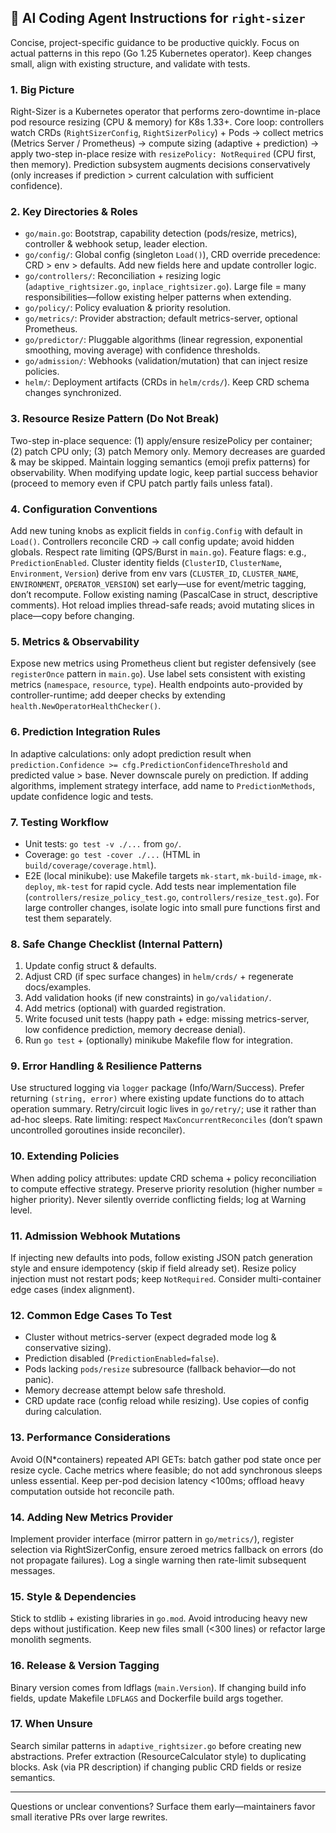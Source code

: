 ## 🤖 AI Coding Agent Instructions for `right-sizer`

Concise, project-specific guidance to be productive quickly. Focus on actual patterns in this repo (Go 1.25 Kubernetes operator). Keep changes small, align with existing structure, and validate with tests.

### 1. Big Picture
Right-Sizer is a Kubernetes operator that performs zero-downtime in-place pod resource resizing (CPU & memory) for K8s 1.33+. Core loop: controllers watch CRDs (`RightSizerConfig`, `RightSizerPolicy`) + Pods → collect metrics (Metrics Server / Prometheus) → compute sizing (adaptive + prediction) → apply two-step in-place resize with `resizePolicy: NotRequired` (CPU first, then memory). Prediction subsystem augments decisions conservatively (only increases if prediction > current calculation with sufficient confidence).

### 2. Key Directories & Roles
- `go/main.go`: Bootstrap, capability detection (pods/resize, metrics), controller & webhook setup, leader election.
- `go/config/`: Global config (singleton `Load()`), CRD override precedence: CRD > env > defaults. Add new fields here and update controller logic.
- `go/controllers/`: Reconciliation + resizing logic (`adaptive_rightsizer.go`, `inplace_rightsizer.go`). Large file = many responsibilities—follow existing helper patterns when extending.
- `go/policy/`: Policy evaluation & priority resolution.
- `go/metrics/`: Provider abstraction; default metrics-server, optional Prometheus.
- `go/predictor/`: Pluggable algorithms (linear regression, exponential smoothing, moving average) with confidence thresholds.
- `go/admission/`: Webhooks (validation/mutation) that can inject resize policies.
- `helm/`: Deployment artifacts (CRDs in `helm/crds/`). Keep CRD schema changes synchronized.

### 3. Resource Resize Pattern (Do Not Break)
Two-step in-place sequence: (1) apply/ensure resizePolicy per container; (2) patch CPU only; (3) patch Memory only. Memory decreases are guarded & may be skipped. Maintain logging semantics (emoji prefix patterns) for observability. When modifying update logic, keep partial success behavior (proceed to memory even if CPU patch partly fails unless fatal).

### 4. Configuration Conventions
Add new tuning knobs as explicit fields in `config.Config` with default in `Load()`. Controllers reconcile CRD → call config update; avoid hidden globals. Respect rate limiting (QPS/Burst in `main.go`). Feature flags: e.g., `PredictionEnabled`. Cluster identity fields (`ClusterID`, `ClusterName`, `Environment`, `Version`) derive from env vars (`CLUSTER_ID`, `CLUSTER_NAME`, `ENVIRONMENT`, `OPERATOR_VERSION`) set early—use for event/metric tagging, don’t recompute. Follow existing naming (PascalCase in struct, descriptive comments). Hot reload implies thread-safe reads; avoid mutating slices in place—copy before changing.

### 5. Metrics & Observability
Expose new metrics using Prometheus client but register defensively (see `registerOnce` pattern in `main.go`). Use label sets consistent with existing metrics (`namespace`, `resource`, `type`). Health endpoints auto-provided by controller-runtime; add deeper checks by extending `health.NewOperatorHealthChecker()`.

### 6. Prediction Integration Rules
In adaptive calculations: only adopt prediction result when `prediction.Confidence >= cfg.PredictionConfidenceThreshold` and predicted value > base. Never downscale purely on prediction. If adding algorithms, implement strategy interface, add name to `PredictionMethods`, update confidence logic and tests.

### 7. Testing Workflow
- Unit tests: `go test -v ./...` from `go/`.
- Coverage: `go test -cover ./...` (HTML in `build/coverage/coverage.html`).
- E2E (local minikube): use Makefile targets `mk-start`, `mk-build-image`, `mk-deploy`, `mk-test` for rapid cycle.
Add tests near implementation file (`controllers/resize_policy_test.go`, `controllers/resize_test.go`). For large controller changes, isolate logic into small pure functions first and test them separately.

### 8. Safe Change Checklist (Internal Pattern)
1. Update config struct & defaults.
2. Adjust CRD (if spec surface changes) in `helm/crds/` + regenerate docs/examples.
3. Add validation hooks (if new constraints) in `go/validation/`.
4. Add metrics (optional) with guarded registration.
5. Write focused unit tests (happy path + edge: missing metrics-server, low confidence prediction, memory decrease denial).
6. Run `go test` + (optionally) minikube Makefile flow for integration.

### 9. Error Handling & Resilience Patterns
Use structured logging via `logger` package (Info/Warn/Success). Prefer returning `(string, error)` where existing update functions do to attach operation summary. Retry/circuit logic lives in `go/retry/`; use it rather than ad-hoc sleeps. Rate limiting: respect `MaxConcurrentReconciles` (don’t spawn uncontrolled goroutines inside reconciler).

### 10. Extending Policies
When adding policy attributes: update CRD schema + policy reconciliation to compute effective strategy. Preserve priority resolution (higher number = higher priority). Never silently override conflicting fields; log at Warning level.

### 11. Admission Webhook Mutations
If injecting new defaults into pods, follow existing JSON patch generation style and ensure idempotency (skip if field already set). Resize policy injection must not restart pods; keep `NotRequired`. Consider multi-container edge cases (index alignment).

### 12. Common Edge Cases To Test
- Cluster without metrics-server (expect degraded mode log & conservative sizing).
- Prediction disabled (`PredictionEnabled=false`).
- Pods lacking `pods/resize` subresource (fallback behavior—do not panic).
- Memory decrease attempt below safe threshold.
- CRD update race (config reload while resizing). Use copies of config during calculation.

### 13. Performance Considerations
Avoid O(N*containers) repeated API GETs: batch gather pod state once per resize cycle. Cache metrics where feasible; do not add synchronous sleeps unless essential. Keep per-pod decision latency <100ms; offload heavy computation outside hot reconcile path.

### 14. Adding New Metrics Provider
Implement provider interface (mirror pattern in `go/metrics/`), register selection via RightSizerConfig, ensure zeroed metrics fallback on errors (do not propagate failures). Log a single warning then rate-limit subsequent messages.

### 15. Style & Dependencies
Stick to stdlib + existing libraries in `go.mod`. Avoid introducing heavy new deps without justification. Keep new files small (<300 lines) or refactor large monolith segments.

### 16. Release & Version Tagging
Binary version comes from ldflags (`main.Version`). If changing build info fields, update Makefile `LDFLAGS` and Dockerfile build args together.

### 17. When Unsure
Search similar patterns in `adaptive_rightsizer.go` before creating new abstractions. Prefer extraction (ResourceCalculator style) to duplicating blocks. Ask (via PR description) if changing public CRD fields or resize semantics.

---
Questions or unclear conventions? Surface them early—maintainers favor small iterative PRs over large rewrites.
